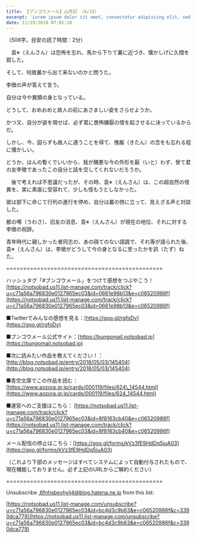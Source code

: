 ```yaml
---
title: 【ブンゴウメール】山月記 （4/15）
excerpt: 'Lorem ipsum dolor sit amet, consectetur adipiscing elit, sed do eiusmod tempor incididunt ut labore et dolore magna aliqua. Praesent elementum facilisis leo vel fringilla est ullamcorper eget. At imperdiet dui accumsan sit amet nulla facilisi morbi tempus.'
date: 11/19/2018 07:01:28
---
```


（508字。目安の読了時間：2分）

　袁※（えんさん）は恐怖を忘れ、馬から下りて叢に近づき、懐かしげに久闊を叙した。

そして、何故叢から出て来ないのかと問うた。

李徴の声が答えて言う。

自分は今や異類の身となっている。

どうして、おめおめと故人の前にあさましい姿をさらせようか。

かつ又、自分が姿を現せば、必ず君に畏怖嫌厭の情を起させるに決っているからだ。

しかし、今、図らずも故人に遇うことを得て、愧赧（きたん）の念をも忘れる程に懐かしい。

どうか、ほんの暫くでいいから、我が醜悪な今の外形を厭（いと）わず、曾て君の友李徴であったこの自分と話を交してくれないだろうか。

　後で考えれば不思議だったが、その時、袁※（えんさん）は、この超自然の怪異を、実に素直に受容れて、少しも怪もうとしなかった。

彼は部下に命じて行列の進行を停め、自分は叢の傍に立って、見えざる声と対談した。

都の噂（うわさ）、旧友の消息、袁※（えんさん）が現在の地位、それに対する李徴の祝辞。

青年時代に親しかった者同志の、あの隔てのない語調で、それ等が語られた後、袁※（えんさん）は、李徴がどうして今の身となるに至ったかを訊（たず）ねた。

\==============================================

ハッシュタグ「#ブンゴウメール」をつけて感想をつぶやこう！ [https://notsobad.us11.list-manage.com/track/click?u=c71a56a796830e0127965ec03&id=0661e98b13&e=c06520986f](https://notsobad.us11.list-manage.com/track/click?u=c71a56a796830e0127965ec03&id=0661e98b13&e=c06520986f)

■Twitterでみんなの感想を見る：[https://goo.gl/rgfoDv](https://goo.gl/rgfoDv)

■ブンゴウメール公式サイト：[https://bungomail.notsobad.jp](https://bungomail.notsobad.jp)

■次に読みたい作品を教えてください！：[http://blog.notsobad.jp/entry/2018/05/03/145404](http://blog.notsobad.jp/entry/2018/05/03/145404)

■青空文庫でこの作品を読む：[https://www.aozora.gr.jp/cards/000119/files/624\_14544.html](https://www.aozora.gr.jp/cards/000119/files/624_14544.html)

■運営へのご支援はこちら： [https://notsobad.us11.list-manage.com/track/click?u=c71a56a796830e0127965ec03&id=8f8163cb40&e=c06520986f](https://notsobad.us11.list-manage.com/track/click?u=c71a56a796830e0127965ec03&id=8f8163cb40&e=c06520986f)

メール配信の停止はこちら：[https://goo.gl/forms/kVz3fE9HdDq5iuA03](https://goo.gl/forms/kVz3fE9HdDq5iuA03)

（これより下部のメッセージはすべてシステムによって自動付与されたもので、現在機能しておりません。必ず上記のURLからご解約ください）

\==============================================

Unsubscribe .6fnhsbevhylj4@blog.hatena.ne.jp from this list:

[https://notsobad.us11.list-manage.com/unsubscribe?u=c71a56a796830e0127965ec03&id=bc4d3c9b63&e=c06520986f&c=3390dca779](https://notsobad.us11.list-manage.com/unsubscribe?u=c71a56a796830e0127965ec03&id=bc4d3c9b63&e=c06520986f&c=3390dca779)